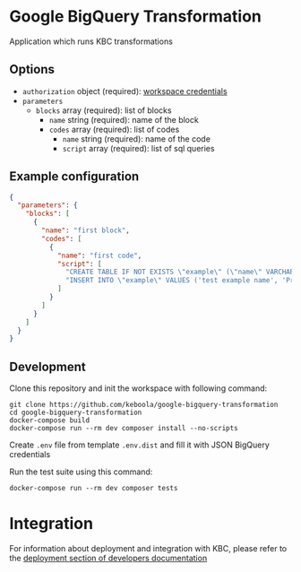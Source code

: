 # Google BigQuery Transformation

Application which runs KBC transformations

## Options

- `authorization` object (required): [workspace credentials](https://developers.keboola.com/extend/common-interface/folders/#exchanging-data-via-workspace)
- `parameters`
    - `blocks` array (required): list of blocks
        - `name` string (required): name of the block
        - `codes` array (required): list of codes
            - `name` string (required): name of the code
            - `script` array (required): list of sql queries

## Example configuration

```json
{
  "parameters": {
    "blocks": [
      {
        "name": "first block",
        "codes": [
          {
            "name": "first code",
            "script": [
              "CREATE TABLE IF NOT EXISTS \"example\" (\"name\" VARCHAR(200),\"usercity\" VARCHAR(200));",
              "INSERT INTO \"example\" VALUES ('test example name', 'Prague'), ('test example name 2', 'Brno'), ('test example name 3', 'Ostrava')"
            ]
          }
        ]
      }
    ]
  }
}
```

## Development
 
Clone this repository and init the workspace with following command:

```shell
git clone https://github.com/keboola/google-bigquery-transformation
cd google-bigquery-transformation
docker-compose build
docker-compose run --rm dev composer install --no-scripts
```

Create `.env` file from template `.env.dist` and fill it with JSON BigQuery credentials

Run the test suite using this command:

```shell
docker-compose run --rm dev composer tests
```
 
# Integration

For information about deployment and integration with KBC, please refer to the [deployment section of developers documentation](https://developers.keboola.com/extend/component/deployment/) 
